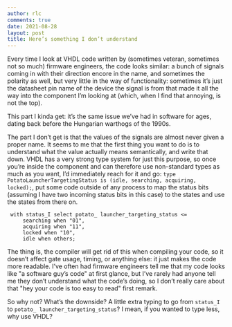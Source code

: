 ```yaml
---
author: rlc
comments: true
date: 2021-08-28
layout: post
title: Here’s something I don’t understand
---
```

Every time I look at VHDL code written by (sometimes veteran, sometimes not so much) firmware engineers, the code looks similar: a bunch of signals coming in with their direction encore in the name, and sometimes the polarity as well, but very little in the way of functionality: sometimes it’s just the datasheet pin name of the device the signal is from that made it all the way into the component I’m looking at (which, when I find that annoying, is not the top). 

This part I kinda get: it’s the same issue we’ve had in software for ages, dating back before the Hungarian warthogs of the 1990s. 

The part I don’t get is that the values of the signals are almost never given a proper name. It seems to me that the first thing you want to do is to understand what the value actually means semantically, and write that down. VHDL has a very strong type system for just this purpose, so once you’re inside the component and can therefore use non-standard types as much as you want, I’d immediately reach for it and go: `type PotatoLauncherTargetingStatus is (idle, searching, acquiring, locked);`, put some code outside of any process to map the status bits (assuming I have two incoming status bits in this case) to the states and use the states from there on. 

```
 with status_I select potato_ launcher_targeting_status <= 
     searching when "01",
     acquiring when "11",
     locked when "10",
     idle when others;
```

The thing is, the compiler will get rid of this when compiling your code, so it doesn’t affect gate usage, timing, or anything else: it just makes the code more readable. I’ve often had firmware engineers tell me that my code looks like "a software guy’s code" at first glance, but I’ve rarely had anyone tell me they don’t understand what the code’s doing, so I don’t really care about that "hey your code is too easy to read" first remark. 

So why not? What’s the downside? A little extra typing to go from `status_I` to `potato_ launcher_targeting_status`? I mean, if you wanted to type less, why use VHDL?